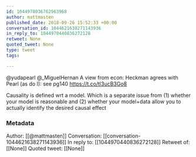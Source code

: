 ```yaml
---
id: 1044978036762963968
author: mattmasten
published_date: 2018-09-26 15:52:33 +00:00
conversation_id: 1044621638271143936
in_reply_to: 1044970440836272128
retweet: None
quoted_tweet: None
type: tweet
tags:

---
```


@yudapearl @_MiguelHernan A view from econ: Heckman agrees with Pearl (as do I): see pg140 https://t.co/tl3ucB3Go8

Causality is defined wrt a model. Which is a separate issue from (1) whether your model is reasonable and (2) whether your model+data allow you to actually identify the desired causal effect

### Metadata

Author: [[@mattmasten]]
Conversation: [[conversation-1044621638271143936]]
In reply to: [[1044970440836272128]]
Retweet of: [[None]]
Quoted tweet: [[None]]
